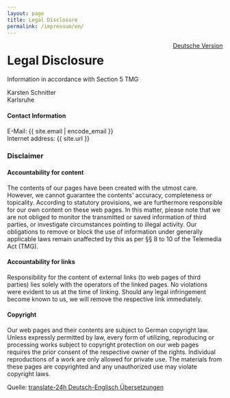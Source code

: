 ```yaml
---
layout: page
title: Legal Disclosure
permalink: /impressum/en/
---
```

<div style="float: right">
<a href="/impressum/de/">Deutsche Version</a>
</div>

# Legal Disclosure

Information in accordance with Section 5 TMG 

Karsten Schnitter  
Karlsruhe  

#### Contact Information

E-Mail: {{ site.email | encode_email }}  
Internet address: {{ site.url }}

### Disclaimer

#### Accountability for content

The contents of our pages have been created with the utmost care. However, we cannot guarantee the contents' accuracy, completeness or topicality. According to statutory provisions, we are furthermore responsible for our own content on these web pages. In this matter, please note that we are not obliged to monitor the transmitted or saved information of third parties, or investigate circumstances pointing to illegal activity. Our obligations to remove or block the use of information under generally applicable laws remain unaffected by this as per §§ 8 to 10 of the Telemedia Act (TMG).

#### Accountability for links

Responsibility for the content of external links (to web pages of third parties) lies solely with the operators of the linked pages. No violations were evident to us at the time of linking. Should any legal infringement become known to us, we will remove the respective link immediately.

#### Copyright

Our web pages and their contents are subject to German copyright law. Unless expressly permitted by law, every form of utilizing, reproducing or processing works subject to copyright protection on our web pages requires the prior consent of the respective owner of the rights. Individual reproductions of a work are only allowed for private use. The materials from these pages are copyrighted and any unauthorized use may violate copyright laws.

Quelle: [translate-24h Deutsch-Englisch Übersetzungen](http://www.translate-24h.de)
